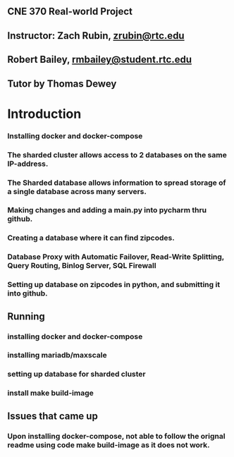 ## CNE 370 Real-world Project
## Instructor: Zach Rubin, zrubin@rtc.edu
##
## Robert Bailey, rmbailey@student.rtc.edu
## Tutor by Thomas Dewey

# Introduction
### Installing docker and docker-compose
### The sharded cluster allows access to 2 databases on the same IP-address.
### The Sharded database allows information to spread storage of a single database across many servers.
### Making changes and adding a main.py into pycharm thru github.
### Creating a database where it can find zipcodes.
### Database Proxy with Automatic Failover, Read-Write Splitting, Query Routing, Binlog Server, SQL Firewall
### Setting up database on zipcodes in python, and submitting it into github. 

## Running
### installing docker and docker-compose
### installing mariadb/maxscale
### setting up database for sharded cluster 
### install make build-image

## Issues that came up
### Upon installing docker-compose, not able to follow the orignal readme using code make build-image as it does not work.

